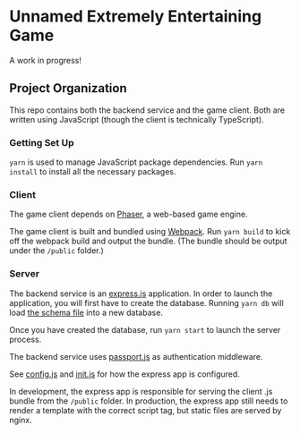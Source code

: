 # Unnamed Extremely Entertaining Game
A work in progress!

## Project Organization
This repo contains both the backend service and the game client. Both are
written using JavaScript (though the client is technically TypeScript).

### Getting Set Up
`yarn` is used to manage JavaScript package dependencies. Run `yarn install` to
install all the necessary packages.

### Client
The game client depends on [Phaser](http://phaser.io/), a web-based game
engine.

The game client is built and bundled using [Webpack](https://webpack.js.org/).
Run `yarn build` to kick off the webpack build and output the bundle. (The
bundle should be output under the `/public` folder.)

### Server
The backend service is an [express.js](https://expressjs.com/) application. In
order to launch the application, you will first have to create the database.
Running `yarn db` will load [the schema file](schema.sql) into a new database.

Once you have created the database, run `yarn start` to launch the server
process.

The backend service uses [passport.js](http://www.passportjs.org/) as
authentication middleware.

See [config.js](config.js) and [init.js](init.js) for how the express app is
configured.

In development, the express app is responsible for serving the client .js
bundle from the `/public` folder. In production, the express app still needs to
render a template with the correct script tag, but static files are served by
nginx.
